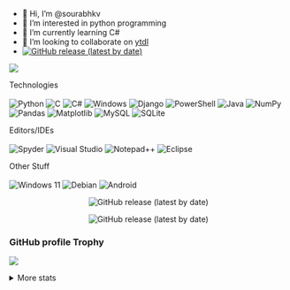 - 👋 Hi, I’m @sourabhkv
- 👀 I’m interested in python programming
- 🌱 I’m currently learning C#
- 💞️ I’m looking to collaborate on [ytdl](https://github.com/sourabhkv/ytdl)
- <a href="https://t.me/sourabhkv"><img alt="GitHub release (latest by date)" src="https://img.shields.io/badge/Telegram-2CA5E0?style=flate&logo=telegram&logoColor=white"></a><br>

<!---
sourabhkv/sourabhkv is a ✨ special ✨ repository because its `README.md` (this file) appears on your GitHub profile.
You can click the Preview link to take a look at your changes.
--->

![](https://komarev.com/ghpvc/?username=your-github-username&color=green)

Technologies<br>
<br>
![Python](https://img.shields.io/badge/python-3670A0?style=for-the-badge&logo=python&logoColor=ffdd54) ![C](https://img.shields.io/badge/c-%2300599C.svg?style=for-the-badge&logo=c&logoColor=white) ![C#](https://img.shields.io/badge/c%23-%23239120.svg?style=for-the-badge&logo=c-sharp&logoColor=white) ![Windows](https://img.shields.io/badge/Windows-0078D6?style=for-the-badge&logo=windows&logoColor=white) ![Django](https://img.shields.io/badge/django-%23092E20.svg?style=for-the-badge&logo=django&logoColor=white) ![PowerShell](https://img.shields.io/badge/PowerShell-%235391FE.svg?style=for-the-badge&logo=powershell&logoColor=white) ![Java](https://img.shields.io/badge/java-%23ED8B00.svg?style=for-the-badge&logo=java&logoColor=white) ![NumPy](https://img.shields.io/badge/numpy-%23013243.svg?style=for-the-badge&logo=numpy&logoColor=white) ![Pandas](https://img.shields.io/badge/pandas-%23150458.svg?style=for-the-badge&logo=pandas&logoColor=white) ![Matplotlib](https://img.shields.io/badge/Matplotlib-%23ffffff.svg?style=for-the-badge&logo=Matplotlib&logoColor=black) ![MySQL](https://img.shields.io/badge/mysql-%2300f.svg?style=for-the-badge&logo=mysql&logoColor=white) ![SQLite](https://img.shields.io/badge/sqlite-%2307405e.svg?style=for-the-badge&logo=sqlite&logoColor=white)


Editors/IDEs<br>
<br>
![Spyder](https://img.shields.io/badge/Spyder-838485?style=for-the-badge&logo=spyder%20ide&logoColor=maroon) ![Visual Studio](https://img.shields.io/badge/Visual%20Studio-5C2D91.svg?style=for-the-badge&logo=visual-studio&logoColor=white) ![Notepad++](https://img.shields.io/badge/Notepad++-90E59A.svg?style=for-the-badge&logo=notepad%2b%2b&logoColor=black) ![Eclipse](https://img.shields.io/badge/Eclipse-FE7A16.svg?style=for-the-badge&logo=Eclipse&logoColor=white)

Other Stuff<br>
<br>
![Windows 11](https://img.shields.io/badge/Windows%2011-%230079d5.svg?style=for-the-badge&logo=Windows%2011&logoColor=white) ![Debian](https://img.shields.io/badge/Debian-D70A53?style=for-the-badge&logo=debian&logoColor=white) ![Android](https://img.shields.io/badge/Android-3DDC84?style=for-the-badge&logo=android&logoColor=white) 

<p align="center">
<img alt="GitHub release (latest by date)" src="https://github-readme-stats.vercel.app/api?username=sourabhkv&show_icons=true&theme">
</p>
<p align="center">
<img alt="GitHub release (latest by date)" src="https://github-readme-stats.vercel.app/api/top-langs/?username=sourabhkv&layout=compact">
</p>


### GitHub profile Trophy
  ![](https://github-profile-trophy.vercel.app/?username=ryo-ma&no-frame=true&theme=chalk)
<details>
  <summary>More stats</summary>
  
  
  
  ### My GitHub Unwrapped
  https://user-images.githubusercontent.com/55890376/210073665-04f149ad-57f3-453a-a3e1-e22f563357b3.mp4
</details>

